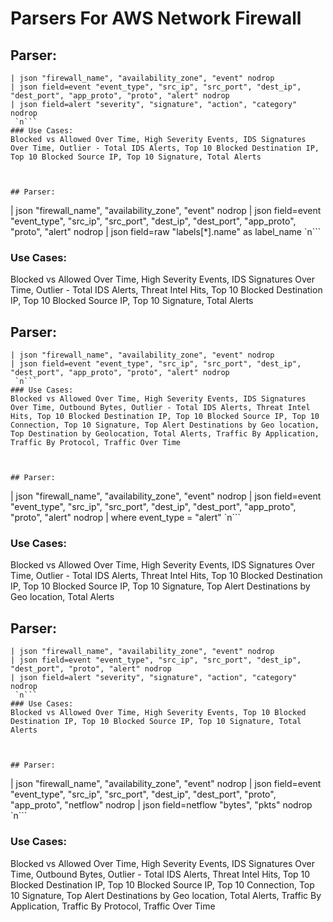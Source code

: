 # Parsers For AWS Network Firewall

## Parser:
```
| json "firewall_name", "availability_zone", "event" nodrop
| json field=event "event_type", "src_ip", "src_port", "dest_ip", "dest_port", "app_proto", "proto", "alert" nodrop
| json field=alert "severity", "signature", "action", "category" nodrop
 `n```
### Use Cases:
Blocked vs Allowed Over Time, High Severity Events, IDS Signatures Over Time, Outlier - Total IDS Alerts, Top 10 Blocked Destination IP, Top 10 Blocked Source IP, Top 10 Signature, Total Alerts



## Parser:
```
| json "firewall_name", "availability_zone", "event" nodrop
| json field=event "event_type", "src_ip", "src_port", "dest_ip", "dest_port", "app_proto", "proto", "alert" nodrop
| json field=raw "labels[*].name" as label_name 
 `n```
### Use Cases:
Blocked vs Allowed Over Time, High Severity Events, IDS Signatures Over Time, Outlier - Total IDS Alerts, Threat Intel Hits, Top 10 Blocked Destination IP, Top 10 Blocked Source IP, Top 10 Signature, Total Alerts



## Parser:
```
| json "firewall_name", "availability_zone", "event" nodrop
| json field=event "event_type", "src_ip", "src_port", "dest_ip", "dest_port", "app_proto", "proto", "alert" nodrop 
 `n```
### Use Cases:
Blocked vs Allowed Over Time, High Severity Events, IDS Signatures Over Time, Outbound Bytes, Outlier - Total IDS Alerts, Threat Intel Hits, Top 10 Blocked Destination IP, Top 10 Blocked Source IP, Top 10 Connection, Top 10 Signature, Top Alert Destinations by Geo location, Top Destination by Geolocation, Total Alerts, Traffic By Application, Traffic By Protocol, Traffic Over Time



## Parser:
```
| json "firewall_name", "availability_zone", "event" nodrop
| json field=event "event_type", "src_ip", "src_port", "dest_ip", "dest_port", "app_proto", "proto", "alert" nodrop | where event_type = "alert"
 `n```
### Use Cases:
Blocked vs Allowed Over Time, High Severity Events, IDS Signatures Over Time, Outlier - Total IDS Alerts, Threat Intel Hits, Top 10 Blocked Destination IP, Top 10 Blocked Source IP, Top 10 Signature, Top Alert Destinations by Geo location, Total Alerts



## Parser:
```
| json "firewall_name", "availability_zone", "event" nodrop
| json field=event "event_type", "src_ip", "src_port", "dest_ip", "dest_port", "proto", "alert" nodrop
| json field=alert "severity", "signature", "action", "category" nodrop
 `n```
### Use Cases:
Blocked vs Allowed Over Time, High Severity Events, Top 10 Blocked Destination IP, Top 10 Blocked Source IP, Top 10 Signature, Total Alerts



## Parser:
```
| json "firewall_name", "availability_zone", "event" nodrop
| json field=event "event_type", "src_ip", "src_port", "dest_ip", "dest_port", "proto", "app_proto", "netflow" nodrop
| json field=netflow "bytes", "pkts" nodrop
 `n```
### Use Cases:
Blocked vs Allowed Over Time, High Severity Events, IDS Signatures Over Time, Outbound Bytes, Outlier - Total IDS Alerts, Threat Intel Hits, Top 10 Blocked Destination IP, Top 10 Blocked Source IP, Top 10 Connection, Top 10 Signature, Top Alert Destinations by Geo location, Total Alerts, Traffic By Application, Traffic By Protocol, Traffic Over Time


